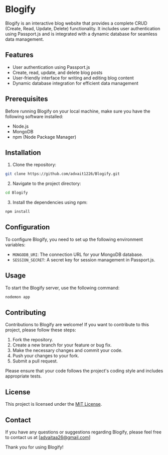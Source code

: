 
# Blogify

Blogify is an interactive blog website that provides a complete CRUD (Create, Read, Update, Delete) functionality. It includes user authentication using Passport.js and is integrated with a dynamic database for seamless data management.

## Features

- User authentication using Passport.js
- Create, read, update, and delete blog posts
- User-friendly interface for writing and editing blog content
- Dynamic database integration for efficient data management

## Prerequisites

Before running Blogify on your local machine, make sure you have the following software installed:

- Node.js
- MongoDB
- npm (Node Package Manager)

## Installation

1. Clone the repository:

```bash
git clone https://github.com/advait1226/Blogify.git
```
2. Navigate to the project directory:
```bash
cd Blogify
```
3. Install the dependencies using npm:
```bash
npm install
```

## Configuration

To configure Blogify, you need to set up the following environment variables:

- `MONGODB_URI`: The connection URL for your MongoDB database.
- `SESSION_SECRET`: A secret key for session management in Passport.js.


## Usage

To start the Blogify server, use the following command:

```bash
nodemon app
```
## Contributing

Contributions to Blogify are welcome! If you want to contribute to this project, please follow these steps:

1. Fork the repository.
2. Create a new branch for your feature or bug fix.
3. Make the necessary changes and commit your code.
4. Push your changes to your fork.
5. Submit a pull request.

Please ensure that your code follows the project's coding style and includes appropriate tests.
## License

This project is licensed under the [MIT License](LICENSE).

## Contact

If you have any questions or suggestions regarding Blogify, please feel free to contact us at [advaitaa26@gmail.com]

Thank you for using Blogify!

